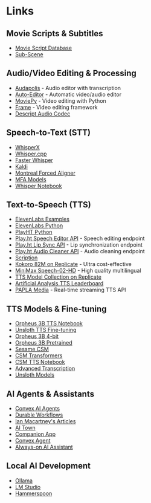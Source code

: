 <!-- markdownlint-disable -->

# Links

## Movie Scripts & Subtitles
- [Movie Script Database](https://github.com/Aveek-Saha/Movie-Script-Database/blob/master/README.md)
- [Sub-Scene](https://sub-scene.com/)

## Audio/Video Editing & Processing
- [Audapolis](https://github.com/bugbakery/audapolis) - Audio editor with transcription
- [Auto-Editor](https://github.com/WyattBlue/auto-editor) - Automatic video/audio editor
- [MoviePy](https://github.com/Zulko/moviepy) - Video editing with Python
- [Frame](https://github.com/aregrid/frame) - Video editing framework
- [Descript Audio Codec](https://github.com/descriptinc/descript-audio-codec)

## Speech-to-Text (STT)
- [WhisperX](https://github.com/m-bain/whisperX)
- [Whisper.cpp](https://github.com/ggml-org/whisper.cpp)
- [Faster Whisper](https://github.com/SYSTRAN/faster-whisper)
- [Kaldi](https://github.com/kaldi-asr/kaldi)
- [Montreal Forced Aligner](https://github.com/MontrealCorpusTools/Montreal-Forced-Aligner)
- [MFA Models](https://github.com/MontrealCorpusTools/mfa-models)
- [Whisper Notebook](https://colab.research.google.com/github/unslothai/notebooks/blob/main/nb/Whisper.ipynb)

## Text-to-Speech (TTS)
- [ElevenLabs Examples](https://github.com/elevenlabs/elevenlabs-examples)
- [ElevenLabs Python](https://github.com/elevenlabs/elevenlabs-python)
- [PlayHT Python](https://github.com/playht/pyht)
- [Play.ht Speech Editor API](https://play.ht) - Speech editing endpoint
- [Play.ht Lip Sync API](https://play.ht) - Lip synchronization endpoint
- [Play.ht Audio Cleaner API](https://play.ht) - Audio cleaning endpoint
- [Scription](https://github.com/smlum/scription)
- [Kokoro 82M on Replicate](https://replicate.com/jaaari/kokoro-82m) - Ultra cost-effective
- [MiniMax Speech-02-HD](https://replicate.com/minimax/speech-02-hd) - High quality multilingual
- [TTS Model Collection on Replicate](https://replicate.com/collections/text-to-speech)
- [Artificial Analysis TTS Leaderboard](https://artificialanalysis.ai/text-to-speech)
- [PAPLA Media](https://app.papla.media/) - Real-time streaming TTS API

## TTS Models & Fine-tuning
- [Orpheus 3B TTS Notebook](https://colab.research.google.com/github/unslothai/notebooks/blob/main/nb/Orpheus_(3B)-TTS.ipynb)
- [Unsloth TTS Fine-tuning](https://docs.unsloth.ai/basics/text-to-speech-tts-fine-tuning)
- [Orpheus 3B 4-bit](https://huggingface.co/unsloth/orpheus-3b-0.1-ft-unsloth-bnb-4bit)
- [Orpheus 3B Pretrained](https://huggingface.co/unsloth/orpheus-3b-0.1-pretrained-unsloth-bnb-4bit)
- [Sesame CSM](https://github.com/SesameAILabs/csm)
- [CSM Transformers](https://huggingface.co/docs/transformers/main/en/model_doc/csm)
- [CSM TTS Notebook](https://colab.research.google.com/github/unslothai/notebooks/blob/main/nb/Sesame_CSM_(1B)-TTS.ipynb)
- [Advanced Transcription](https://github.com/TrelisResearch/ADVANCED-transcription/tree/main/text-to-speech)
- [Unsloth Models](https://docs.unsloth.ai/get-started/all-our-models)

## AI Agents & Assistants
- [Convex AI Agents](https://stack.convex.dev/ai-agents)
- [Durable Workflows](https://stack.convex.dev/durable-workflows-and-strong-guarantees)
- [Ian Macartney's Articles](https://stack.convex.dev/author/ian-macartney)
- [AI Town](https://github.com/a16z-infra/ai-town)
- [Companion App](https://github.com/a16z-infra/companion-app)
- [Convex Agent](https://github.com/get-convex/agent)
- [Always-on AI Assistant](https://github.com/disler/always-on-ai-assistant)

## Local AI Development
- [Ollama](https://github.com/ollama/ollama)
- [LM Studio](https://github.com/lmstudio-ai/lms)
- [Hammerspoon](https://www.hammerspoon.org/docs/index.html)
